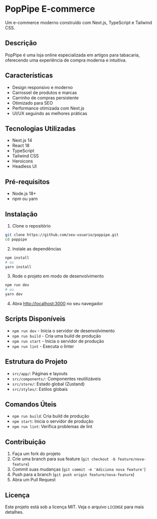 # PopPipe E-commerce

Um e-commerce moderno construído com Next.js, TypeScript e Tailwind CSS.

## Descrição
PopPipe é uma loja online especializada em artigos para tabacaria, oferecendo uma experiência de compra moderna e intuitiva.

## Características

- Design responsivo e moderno
- Carrossel de produtos e marcas
- Carrinho de compras persistente
- Otimizado para SEO
- Performance otimizada com Next.js
- UI/UX seguindo as melhores práticas

## Tecnologias Utilizadas
- Next.js 14
- React 18
- TypeScript
- Tailwind CSS
- Heroicons
- Headless UI

## Pré-requisitos
- Node.js 18+
- npm ou yarn

## Instalação

1. Clone o repositório
```bash
git clone https://github.com/seu-usuario/poppipe.git
cd poppipe
```

2. Instale as dependências
```bash
npm install
# ou
yarn install
```

3. Rode o projeto em modo de desenvolvimento
```bash
npm run dev
# ou
yarn dev
```

4. Abra [http://localhost:3000](http://localhost:3000) no seu navegador

## Scripts Disponíveis

- `npm run dev` - Inicia o servidor de desenvolvimento
- `npm run build` - Cria uma build de produção
- `npm run start` - Inicia o servidor de produção
- `npm run lint` - Executa o linter

## Estrutura do Projeto
- `src/app/`: Páginas e layouts
- `src/components/`: Componentes reutilizáveis
- `src/store/`: Estado global (Zustand)
- `src/styles/`: Estilos globais

## Comandos Úteis
- `npm run build`: Cria build de produção
- `npm start`: Inicia o servidor de produção
- `npm run lint`: Verifica problemas de lint

## Contribuição
1. Faça um fork do projeto
2. Crie uma branch para sua feature (`git checkout -b feature/nova-feature`)
3. Commit suas mudanças (`git commit -m 'Adiciona nova feature'`)
4. Push para a branch (`git push origin feature/nova-feature`)
5. Abra um Pull Request

## Licença
Este projeto está sob a licença MIT. Veja o arquivo `LICENSE` para mais detalhes.
